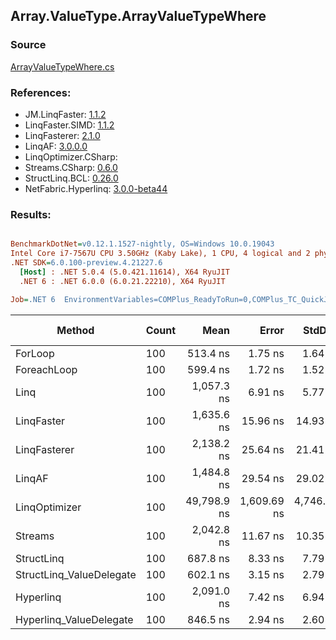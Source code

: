 ﻿## Array.ValueType.ArrayValueTypeWhere

### Source
[ArrayValueTypeWhere.cs](../LinqBenchmarks/Array/ValueType/ArrayValueTypeWhere.cs)

### References:
- JM.LinqFaster: [1.1.2](https://www.nuget.org/packages/JM.LinqFaster/1.1.2)
- LinqFaster.SIMD: [1.1.2](https://www.nuget.org/packages/LinqFaster.SIMD/1.0.3)
- LinqFasterer: [2.1.0](https://www.nuget.org/packages/LinqFasterer/2.1.0)
- LinqAF: [3.0.0.0](https://www.nuget.org/packages/LinqAF/3.0.0.0)
- LinqOptimizer.CSharp: [](https://www.nuget.org/packages/LinqOptimizer.CSharp/)
- Streams.CSharp: [0.6.0](https://www.nuget.org/packages/Streams.CSharp/0.6.0)
- StructLinq.BCL: [0.26.0](https://www.nuget.org/packages/StructLinq/0.26.0)
- NetFabric.Hyperlinq: [3.0.0-beta44](https://www.nuget.org/packages/NetFabric.Hyperlinq/3.0.0-beta44)

### Results:
``` ini

BenchmarkDotNet=v0.12.1.1527-nightly, OS=Windows 10.0.19043
Intel Core i7-7567U CPU 3.50GHz (Kaby Lake), 1 CPU, 4 logical and 2 physical cores
.NET SDK=6.0.100-preview.4.21227.6
  [Host] : .NET 5.0.4 (5.0.421.11614), X64 RyuJIT
  .NET 6 : .NET 6.0.0 (6.0.21.22210), X64 RyuJIT

Job=.NET 6  EnvironmentVariables=COMPlus_ReadyToRun=0,COMPlus_TC_QuickJitForLoops=1,COMPlus_TieredPGO=1  Runtime=.NET 6.0  

```
|                   Method | Count |        Mean |       Error |      StdDev |      Median |  Ratio | RatioSD |   Gen 0 |   Gen 1 | Gen 2 | Allocated |
|------------------------- |------ |------------:|------------:|------------:|------------:|-------:|--------:|--------:|--------:|------:|----------:|
|                  ForLoop |   100 |    513.4 ns |     1.75 ns |     1.64 ns |    512.9 ns |   1.00 |    0.00 |       - |       - |     - |         - |
|              ForeachLoop |   100 |    599.4 ns |     1.72 ns |     1.52 ns |    599.1 ns |   1.17 |    0.00 |       - |       - |     - |         - |
|                     Linq |   100 |  1,057.3 ns |     6.91 ns |     5.77 ns |  1,060.3 ns |   2.06 |    0.01 |  0.0496 |       - |     - |     104 B |
|               LinqFaster |   100 |  1,635.6 ns |    15.96 ns |    14.93 ns |  1,631.8 ns |   3.19 |    0.03 |  4.7264 |       - |     - |   9,904 B |
|             LinqFasterer |   100 |  2,138.2 ns |    25.64 ns |    21.41 ns |  2,134.9 ns |   4.17 |    0.05 |  3.0174 |       - |     - |   6,328 B |
|                   LinqAF |   100 |  1,484.8 ns |    29.54 ns |    29.02 ns |  1,477.0 ns |   2.89 |    0.06 |       - |       - |     - |         - |
|            LinqOptimizer |   100 | 49,798.9 ns | 1,609.69 ns | 4,746.21 ns | 46,243.0 ns | 106.27 |    4.08 | 68.1763 | 22.7051 |     - | 154,077 B |
|                  Streams |   100 |  2,042.8 ns |    11.67 ns |    10.35 ns |  2,043.3 ns |   3.98 |    0.03 |  0.3929 |       - |     - |     824 B |
|               StructLinq |   100 |    687.8 ns |     8.33 ns |     7.79 ns |    686.7 ns |   1.34 |    0.01 |  0.0153 |       - |     - |      32 B |
| StructLinq_ValueDelegate |   100 |    602.1 ns |     3.15 ns |     2.79 ns |    602.1 ns |   1.17 |    0.01 |       - |       - |     - |         - |
|                Hyperlinq |   100 |  2,091.0 ns |     7.42 ns |     6.94 ns |  2,090.8 ns |   4.07 |    0.02 |       - |       - |     - |         - |
|  Hyperlinq_ValueDelegate |   100 |    846.5 ns |     2.94 ns |     2.60 ns |    846.5 ns |   1.65 |    0.01 |       - |       - |     - |         - |
